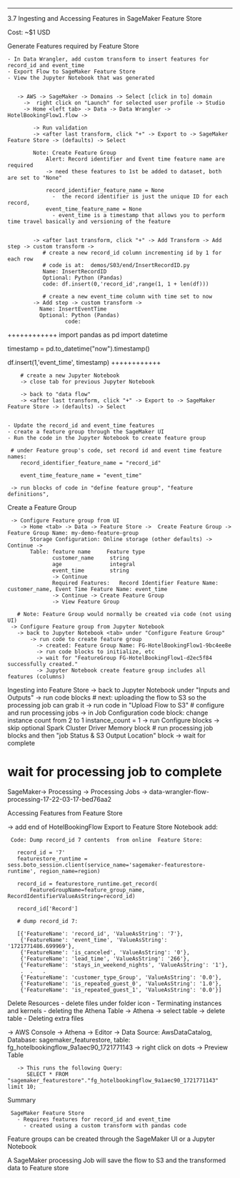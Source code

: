------------------------------------------------------
3.7 Ingesting and Accessing Features in SageMaker Feature Store

  Cost: ~$1 USD

  Generate Features required by Feature Store

    - In Data Wrangler, add custom transform to insert features for record_id and event_time
    - Export Flow to SageMaker Feature Store
    - View the Jupyter Notebook that was generated


       -> AWS -> SageMaker -> Domains -> Select [click in to] domain
         ->  right click on "Launch" for selected user profile -> Studio
         -> Home <left tab> -> Data -> Data Wrangler -> HotelBookingFlow1.flow ->

            -> Run validation
            -> <after last transform, click "+" -> Export to -> SageMaker Feature Store -> (defaults) -> Select

            Note: Create Feature Group
                Alert: Record identifier and Event time feature name are required
                -> need these features to 1st be added to dataset, both are set to "None"

                record_identifier_feature_name = None
                  -  the record identifier is just the unique ID for each record,
                event_time_feature_name = None
                  - event_time is a timestamp that allows you to perform time travel basically and versioning of the feature


            -> <after last transform, click "+" -> Add Transform -> Add step -> custom transform ->
               # create a new record_id column incrementing id by 1 for each row
               # code is at:  demos/S03/end/InsertRecordID.py
               Name: InsertRecordID
               Optional: Python (Pandas)
               code: df.insert(0,'record_id',range(1, 1 + len(df)))

               # create a new event_time column with time set to now
            -> Add step -> custom transform ->
              Name: InsertEventTime
              Optional: Python (Pandas)
                      code:
++++++++++++
import pandas as pd
import datetime

timestamp = pd.to_datetime("now").timestamp()

df.insert(1,'event_time', timestamp)
++++++++++++

        # create a new Jupyter Notebook
        -> close tab for previous Jupyter Notebook

        -> back to "data flow"
        -> <after last transform, click "+" -> Export to -> SageMaker Feature Store -> (defaults) -> Select


    - Update the record_id and event_time features
    - create a feature group through the SageMaker UI
    - Run the code in the Jupyter Notebook to create feature group

     # under Feature group's code, set record id and event time feature names:
        record_identifier_feature_name = "record_id"

        event_time_feature_name = "event_time"

     -> run blocks of code in "define feature group", "feature definitions",

  Create a Feature Group

     -> Configure Feature group from UI
        -> Home <tab> -> Data -> Feature Store ->  Create Feature Group -> Feature Group Name: my-demo-feature-group
           Storage Configuration: Online storage (other defaults) -> Continue ->
           Table: feature name     Feature type
                  customer_name     string
                  age               integral
                  event_time        string
                  -> Continue
                  Required Features:   Record Identifier Feature Name: customer_name, Event Time Feature Name: event_time
                  -> Continue -> Create Feature Group
                  -> View Feature Group

       # Note: Feature Group would normally be created via code (not using UI)
     -> Configure Feature group from Jupyter Notebook
       -> back to Jupyter Notebook <tab> under "Configure Feature Group"
           -> run code to create feature group
             -> created: Feature Group Name: FG-HotelBookingFlow1-9bc4ee8e
             -> run code blocks to initialize, etc
             -> wait for "FeatureGroup FG-HotelBookingFlow1-d2ec5f84 successfully created."
             -> Jupyter Notebook create feature group includes all features (columns)

  Ingesting into Feature Store
       -> back to Jupyter Notebook <tab> under "Inputs and Outputs"
         -> run code blocks
         # next: uploading the flow to S3 so the processing job can grab it
         -> run code in "Upload Flow to S3"
         # configure and run processing jobs
          -> in Job Configuration code block: change instance count from 2 to 1
          instance_count = 1
          -> run Configure blocks
          -> skip optional Spark Cluster Driver Memory block
          # run processing job blocks and then "job Status & S3 Output Location" block
           -> wait for complete

   # wait for processing job to complete
   SageMaker-> Processing <left tab> -> Processing Jobs -> data-wrangler-flow-processing-17-22-03-17-bed76aa2

  Accessing Features from Feature Store

  -> add end of HotelBookingFlow Export to Feature Store Notebook add:

     Code: Dump record_id 7 contents  from online  Feature Store:

       record_id = '7'
       featurestore_runtime =  sess.boto_session.client(service_name='sagemaker-featurestore-runtime', region_name=region)

       record_id = featurestore_runtime.get_record(
           FeatureGroupName=feature_group_name, RecordIdentifierValueAsString=record_id)

       record_id['Record']

       # dump record_id 7:

       [{'FeatureName': 'record_id', 'ValueAsString': '7'},
        {'FeatureName': 'event_time', 'ValueAsString': '1721771486.699969'},
        {'FeatureName': 'is_canceled', 'ValueAsString': '0'},
        {'FeatureName': 'lead_time', 'ValueAsString': '266'},
        {'FeatureName': 'stays_in_weekend_nights', 'ValueAsString': '1'},
        .  .   .
        {'FeatureName': 'customer_type_Group', 'ValueAsString': '0.0'},
        {'FeatureName': 'is_repeated_guest_0', 'ValueAsString': '1.0'},
        {'FeatureName': 'is_repeated_guest_1', 'ValueAsString': '0.0'}]




  Delete Resources
     - delete files under folder icon
     - Terminating instances and kernels
     - deleting the Athena Table
       -> Athena -> select table -> delete table
     - Deleting extra files

   -> AWS Console -> Athena  -> Editor -> Data Source: AwsDataCatalog, Database: sagemaker_featurestore,
           table: fg_hotelbookingflow_9a1aec90_1721771143 -> right click on dots -> Preview Table

       -> This runs the following Query:
          SELECT * FROM "sagemaker_featurestore"."fg_hotelbookingflow_9a1aec90_1721771143" limit 10;


  Summary

     SageMaker Feature Store
       - Requires features for record_id and event_time
         - created using a custom transform with pandas code

   Feature groups can be created through the SageMaker UI or a Jupyter Notebook

   A SageMaker processing Job will save the flow to S3 and the transformed data to Feature store

